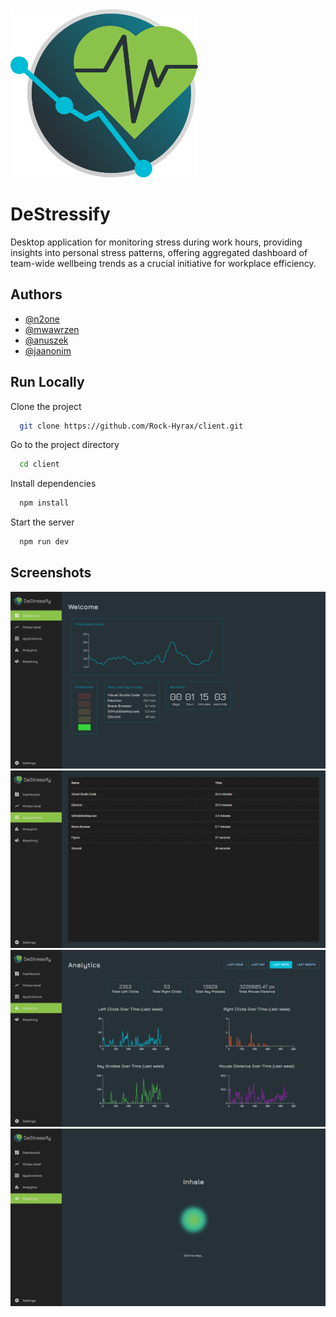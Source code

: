 <img src="docs/logo.png" width="300">

# DeStressify

Desktop application for monitoring stress during work hours, providing insights into personal stress patterns, offering
aggregated dashboard of team-wide wellbeing trends as a crucial initiative for workplace efficiency.

## Authors

- [@n2one](https://github.com/n2oneProgrammer)
- [@mwawrzen](https://github.com/mwawrzen)
- [@anuszek](https://github.com/anuszek)
- [@jaanonim](https://github.com/jaanonim)


## Run Locally

Clone the project

```bash
  git clone https://github.com/Rock-Hyrax/client.git
```

Go to the project directory

```bash
  cd client
```

Install dependencies

```bash
  npm install
```

Start the server

```bash
  npm run dev
```

## Screenshots

![Main Page](docs/main.png)
![Applications Page](docs/applications.png)
![Analytics Page](docs/analytics.png)
![Breathing](docs/breathing.png)


